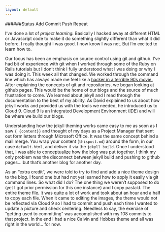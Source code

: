 ```yaml
---
layout: default
---
```

######Status Add Commit Push Repeat


I’ve done a lot of _project learning._ Basically I hacked away at different HTML or Javascript code to make it do something slightly different than what it did before. I really thought I was good. I now know I was not. But I’m excited to learn how to.

Our focus has been an emphasis on source control using git and github. I’ve had bit of experience with git when I worked through some of the Ruby on Rails tutorials but I don’t think I fully understood what I was doing or why I was doing it. This week all that changed. We worked through the command line which has always made me feel like a [hacker in a terrible 90s movie.](http://ia.media-imdb.com/images/M/MV5BODg0NjQ5ODQ3OF5BMl5BanBnXkFtZTcwNjU4MjkzNA@@._V1_SX640_SY720_.jpg) After explaining the concepts of git and repositories, we began looking at github pages. This would be the home of our blogs and the source of much frustration to come. We learned about jekyll and I read through the documentation to the best of my ability. As David explained to us about how jekyll works and provided us with the tools we needed, he introduced us to Cloud 9. Cloud 9 is an Integrated Development Environment (IDE) and will be where we build our blogs.

Understanding how the jekyll theming works came easy to me as soon as I saw ```{ {content}}``` and thought of my days as a Project Manager that sent out form letters through Microsoft Office. It was the same concept behind a mail merge. You wrap your content (```thispost.md```) around the form, in our case ```default.html```, and deliver it via the ```jekyll build```. Once I understood that, I was able to conceptualize how the blog was put together. I think my only problem was the disconnect between jekyll build and pushing to github pages… but that’s another blog for another day.

As an “extra credit”, we were told to try to find and add a nice theme design to the blog. I found one but had not yet learned how to apply it easily via git command lines. So what did I do? The one thing we weren’t supposed to do (yet I got prior permission for this one instance) and I copy pasta’d. The entire theme file. It was quite a lot of work and took about an hour and a half to copy each file. When it came to editing the images, the theme would not be reflected via Cloud 9 so I had to commit and push each time I wanted to update a picture and check centering. Needless to say, the exercise of “getting used to committing” was accomplished with my 108 commits to that project. In the end I had a nice Calvin and Hobbes theme and all was right in the world… for now.
